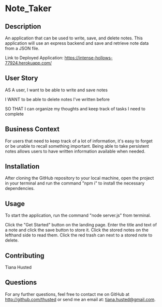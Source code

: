 # Note_Taker

## Description
An application that can be used to write, save, and delete notes. This application will use an express backend and save and retrieve note data from a JSON file.

Link to Deployed Application: https://intense-hollows-77924.herokuapp.com/

## User Story

AS A user, I want to be able to write and save notes

I WANT to be able to delete notes I've written before

SO THAT I can organize my thoughts and keep track of tasks I need to complete

## Business Context

For users that need to keep track of a lot of information, it's easy to forget or be unable to recall something important. Being able to take persistent notes allows users to have written information available when needed.

## Installation
After cloning the GitHub repository to your local machine, open the project in your terminal and run the command "npm i" to install the necessary dependencies.

## Usage
To start the application, run the command "node server.js" from terminal.

Click the "Get Started" button on the landing page. Enter the title and text of a note and click the save button to store it. Click the stored notes on the lefthand side to read them. Click the red trash can next to a stored note to delete.

## Contributing
Tiana Husted

## Questions
For any further questions, feel free to contact me on GitHub at http://github.com/thusted or send me an email at: tiana.husted@gmail.com.
